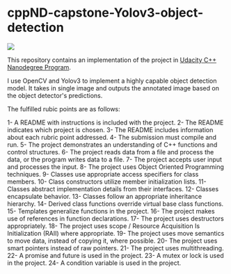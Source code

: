 # cppND-capstone-Yolov3-object-detection

<img src="output/out.jpg"/>

This repository contains an implementation of the project in [Udacity C++ Nanodegree Program](https://www.udacity.com/course/c-plus-plus-nanodegree--nd213).

I use OpenCV and Yolov3 to implement a highly capable object detection model. It takes in single image and outputs the annotated image based on the object detector's predictions. 

The fulfilled rubic points are as follows:

1- A README with instructions is included with the project.
2- The README indicates which project is chosen.
3- The README includes information about each rubric point addressed.
4- The submission must compile and run.
5- The project demonstrates an understanding of C++ functions and control structures.
6- The project reads data from a file and process the data, or the program writes data to a file.
7- The project accepts user input and processes the input.
8- The project uses Object Oriented Programming techniques.
9- Classes use appropriate access specifiers for class members.
10- Class constructors utilize member initialization lists.
11- Classes abstract implementation details from their interfaces.
12- Classes encapsulate behavior.
13- Classes follow an appropriate inheritance hierarchy.
14- Derived class functions override virtual base class functions.
15- Templates generalize functions in the project.
16- The project makes use of references in function declarations.
17- The project uses destructors appropriately.
18- The project uses scope / Resource Acquisition Is Initialization (RAII) where appropriate.
19- The project uses move semantics to move data, instead of copying it, where possible.
20- The project uses smart pointers instead of raw pointers.
21- The project uses multithreading.
22- A promise and future is used in the project.
23- A mutex or lock is used in the project.
24- A condition variable is used in the project.
